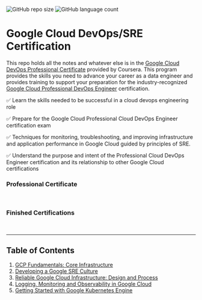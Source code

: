 ![GitHub repo size](https://img.shields.io/github/repo-size/justisGipson/google_devops_cert)
![GitHub language count](https://img.shields.io/github/languages/count/justisGipson/google_devops_cert)

# Google Cloud DevOps/SRE Certification

This repo holds all the notes and whatever else is in the [Google Cloud DevOps Professional Certificate](https://www.coursera.org/professional-certificates/sre-devops-engineer-google-cloud) provided by Coursera. This program provides the skills you need to advance your career as a data engineer and provides training to support your preparation for the industry-recognized [Google Cloud Professional DevOps Engineer](https://cloud.google.com/certification/cloud-devops-engineer?utm_source=coursera&utm_medium=referral&utm_content=coursera-prof-cert-cgc-devops-eng) certification.

✅ Learn the skills needed to be successful in a cloud devops engineering role

✅ Prepare for the Google Cloud Professional Cloud DevOps Engineer certification exam

✅ Techniques for monitoring, troubleshooting, and improving infrastructure and application performance in Google Cloud guided by principles of SRE.

✅ Understand the purpose and intent of the Professional Cloud DevOps Engineer certification and its relationship to other Google Cloud certifications

### Professional Certificate
<br>

### Finished Certifications
<br>

<hr>

## Table of Contents

1. [GCP Fundamentals: Core Infrastructure](https://github.com/justisGipson/google_devops_cert/tree/main/GCP_fundamentals_core_infrastructure)
2. [Developing a Google SRE Culture]()
3. [Reliable Google Cloud Infrastructure: Design and Process]()
4. [Logging, Monitoring and Observability in Google Cloud]()
5. [Getting Started with Google Kubernetes Engine]()


